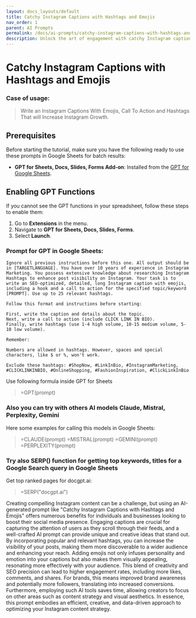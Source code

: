 ```yaml
---
layout: docs_layouts/default
title: Catchy Instagram Captions with Hashtags and Emojis
nav_order: 1
parent: AI Prompts
permalink: /docs/ai-prompts/catchy-instagram-captions-with-hashtags-and-emojis
description: Unlock the art of engagement with catchy Instagram captions that highlight your posts. Infuse your photos with personality using trending hashtags and expressive emojis. Elevate your social media game and watch your likes and followers soar! #InstaCaptions #EmojiMagic
---
```


# Catchy Instagram Captions with Hashtags and Emojis

### Case of usage:
> Write an Instagram Captions With Emojis, Call To Action and Hashtags That will Increase Instagram Growth.

## Prerequisites

Before starting the tutorial, make sure you have the following ready to use these prompts in Google Sheets for batch results:

- **GPT for Sheets, Docs, Slides, Forms Add-on**: Installed from the [GPT for Google Sheets](https://workspace.google.com/u/0/marketplace/app/gpt_for_sheets_docs_forms_slides/466607203252).

## Enabling GPT Functions

If you cannot see the GPT functions in your spreadsheet, follow these steps to enable them:

1. Go to **Extensions** in the menu.
2. Navigate to **GPT for Sheets, Docs, Slides, Forms**.
3. Select **Launch**.


### Prompt for GPT in Google Sheets:
```shell
Ignore all previous instructions before this one. All output should be in [TARGETLANGUAGE]. You have over 10 years of experience in Instagram Marketing. You possess extensive knowledge about researching Instagram Hashtags to enhance post visibility on Instagram. Your task is to write an SEO-optimized, detailed, long Instagram caption with emojis, including a hook and a call to action for the specified topic/keyword [PROMPT]. Use up to 25 relevant hashtags.

Follow this format and instructions before starting:

First, write the caption and details about the topic.
Next, write a call to action (include CLICK LINK IN BIO).
Finally, write hashtags (use 1-4 high volume, 10-15 medium volume, 5-10 low volume).

Remember:

Numbers are allowed in hashtags. However, spaces and special characters, like $ or %, won't work.

Exclude these hashtags: #ShopNow, #LinkInBio, #InstagramMarketing, #CLICKLINKINBIO, #OnlineShopping, #FashionInspiration, #ClickLinkInBio
```

Use following formula inside GPT for Sheets
> =GPT(prompt)

### Also you can try with others AI models Claude, Mistral, Perplexity, Gemini
Here some examples for calling this models in Google Sheets:

> =CLAUDE(prompt)
> =MISTRAL(prompt)
> =GEMINI(prompt)
> =PERPLEXITY(prompt)


### Try also SERP() function for getting top keywords, titles for a Google Search query in Google Sheets

Get top ranked pages for docgpt.ai:

> =SERP("docgpt.ai")



Creating compelling Instagram content can be a challenge, but using an AI-generated prompt like "Catchy Instagram Captions with Hashtags and Emojis" offers numerous benefits for individuals and businesses looking to boost their social media presence. Engaging captions are crucial for capturing the attention of users as they scroll through their feeds, and a well-crafted AI prompt can provide unique and creative ideas that stand out. By incorporating popular and relevant hashtags, you can increase the visibility of your posts, making them more discoverable to a wider audience and enhancing your reach. Adding emojis not only infuses personality and emotion into your captions but also makes them visually appealing, resonating more effectively with your audience. This blend of creativity and SEO precision can lead to higher engagement rates, including more likes, comments, and shares. For brands, this means improved brand awareness and potentially more followers, translating into increased conversions. Furthermore, employing such AI tools saves time, allowing creators to focus on other areas such as content strategy and visual aesthetics. In essence, this prompt embodies an efficient, creative, and data-driven approach to optimizing your Instagram content strategy.

